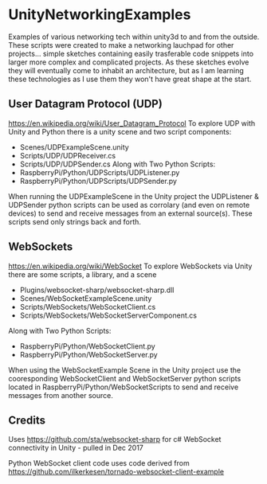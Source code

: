 # UnityNetworkingExamples
Examples of various networking tech within unity3d to and from the outside.  These scripts were created to make a networking lauchpad for other projects... simple sketches containing easily trasferable code snippets into larger more complex and complicated projects.  As these sketches evolve they will eventually come to inhabit an architecture, but as I am learning these technologies as I use them they won't have great shape at the start.

## User Datagram Protocol (UDP)
https://en.wikipedia.org/wiki/User_Datagram_Protocol
To explore UDP with Unity and Python there is a unity scene and two script components:
 - Scenes/UDPExampleScene.unity
 - Scripts/UDP/UDPReceiver.cs
 - Scripts/UDP/UDPSender.cs
Along with Two Python Scripts:
 - RaspberryPi/Python/UDPScripts/UDPListener.py
 - RaspberryPi/Python/UDPScripts/UDPSender.py
 
When running the UDPExampleScene in the Unity project the UDPListener & UDPSender python scripts can be used as corrolary (and even on remote devices) to send and receive messages from an external source(s).
These scripts send only strings back and forth.

## WebSockets
https://en.wikipedia.org/wiki/WebSocket
To explore WebSockets via Unity there are some scripts, a library, and a scene
- Plugins/websocket-sharp/websocket-sharp.dll
- Scenes/WebSocketExampleScene.unity
- Scripts/WebSockets/WebSocketClient.cs
- Scripts/WebSockets/WebSocketServerComponent.cs

Along with Two Python Scripts:
- RaspberryPi/Python/WebSocketClient.py
- RaspberryPi/Python/WebSocketServer.py

When using the WebSocketExample Scene in the Unity project use the cooresponding WebSocketClient and WebSocketServer python scripts located in RaspberryPi/Python/WebSocketScripts to send and receive messages from another source.

## Credits
Uses https://github.com/sta/websocket-sharp for c# WebSocket connectivity in Unity - pulled in Dec 2017

Python WebSocket client code uses code derived from https://github.com/ilkerkesen/tornado-websocket-client-example
